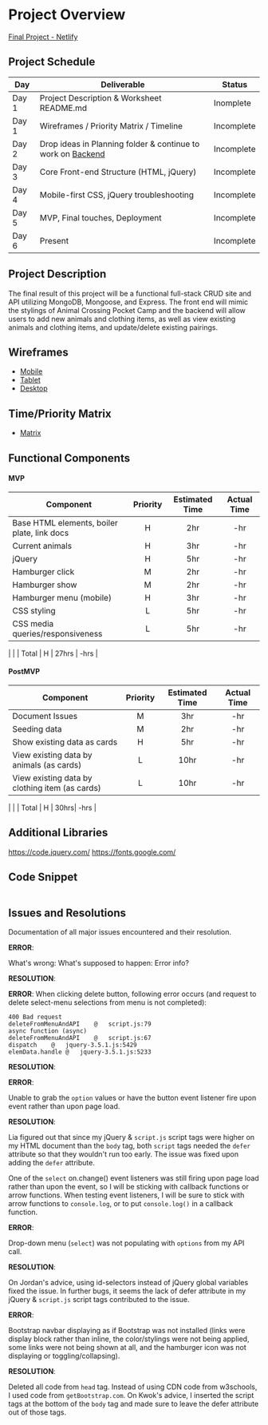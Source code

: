 # Project Overview

[Final Project - Netlify](#)

## Project Schedule

|  Day | Deliverable | Status
|---|---| ---|
|Day 1| Project Description & Worksheet README.md | Inomplete
|Day 1| Wireframes / Priority Matrix / Timeline | Incomplete
|Day 2| Drop ideas in Planning folder & continue to work on [Backend](https://github.com/weilyl/project-2-backend) | Incomplete
|Day 3| Core Front-end Structure (HTML, jQuery) | Incomplete
|Day 4| Mobile-first CSS, jQuery troubleshooting | Incomplete
|Day 5| MVP, Final touches, Deployment | Incomplete
|Day 6| Present | Incomplete

## Project Description

The final result of this project will be a functional full-stack CRUD site and API utilizing MongoDB, Mongoose, and Express. The front end will mimic the stylings of Animal Crossing Pocket Camp and the backend will allow users to add new animals and clothing items, as well as view existing animals and clothing items, and update/delete existing pairings. 

## Wireframes

- [Mobile](https://res.cloudinary.com/dd3nkph31/image/upload/v1596417822/GAProject02/mobile-wireframe_hx2wyq.png)
- [Tablet](https://res.cloudinary.com/dd3nkph31/image/upload/v1596417822/GAProject02/tablet-wireframe_s3hqqy.png)
- [Desktop](https://res.cloudinary.com/dd3nkph31/image/upload/v1596417822/GAProject02/desktop-wireframe_xaqaek.png)

## Time/Priority Matrix 

- [Matrix](https://res.cloudinary.com/dd3nkph31/image/upload/v1596419387/GAProject02/frontendmatrix_uouekk.png)

## Functional Components

#### MVP

| Component | Priority | Estimated Time | Actual Time |
| --- | :---: | :---: | :---: | 
| Base HTML elements, boiler plate, link docs | H | 2hr | -hr |
| Current animals | H | 3hr | -hr | 
| jQuery | H | 5hr | -hr |
| Hamburger click | M | 2hr | -hr |
| Hamburger show | M | 2hr | -hr |
| Hamburger menu (mobile) | H | 3hr | -hr |
| CSS styling | L | 5hr | -hr| 
| CSS media queries/responsiveness | L | 5hr | -hr |
|
|
| Total | H | 27hrs | -hrs | 


#### PostMVP 

| Component | Priority | Estimated Time | Actual Time |
| --- | :---: |  :---: | :---: | 
| Document Issues | M | 3hr | -hr |
| Seeding data | M | 2hr | -hr |
| Show existing data as cards | H | 5hr | -hr |
| View existing data by animals (as cards) | L | 10hr | -hr |
| View existing data by clothing item (as cards) | L | 10hr | -hr |
| 
|
| Total | H | 30hrs| -hrs | 

## Additional Libraries

https://code.jquery.com/
https://fonts.google.com/ 


## Code Snippet

```

```

## Issues and Resolutions

Documentation of all major issues encountered and their resolution.

**ERROR**: 

What's wrong:
What's supposed to happen:
Error info?

**RESOLUTION**: 

**ERROR**:
When clicking delete button, following error occurs (and request to delete select-menu selections from menu is not completed):
```
400 Bad request
deleteFromMenuAndAPI	@	script.js:79
async function (async)		
deleteFromMenuAndAPI	@	script.js:67
dispatch	@	jquery-3.5.1.js:5429
elemData.handle	@	jquery-3.5.1.js:5233
```

**RESOLUTION**:


**ERROR**: 

Unable to grab the `option` values or have the button event listener fire upon event rather than upon page load.

**RESOLUTION**: 

Lia figured out that since my jQuery & `script.js` script tags were higher on my HTML document than the `body` tag, both `script` tags needed the `defer` attribute so that they wouldn't run too early. The issue was fixed upon adding the `defer` attribute. 

One of the `select` on.change() event listeners was still firing upon page load rather than upon the event, so I will be sticking with callback functions or arrow functions. When testing event listeners, I will be sure to stick with arrow functions to `console.log`, or to put `console.log()` in a callback function.

**ERROR**: 

Drop-down menu (`select`) was not populating with `options` from my API call.

**RESOLUTION**: 

On Jordan's advice, using id-selectors instead of jQuery global variables fixed the issue. In further bugs, it seems the lack of defer attribute in my jQuery & `script.js` script tags contributed to the issue. 


**ERROR**: 

Bootstrap navbar displaying as if Bootstrap was not installed (links were display block rather than inline, the color/stylings were not being applied, some links were not being shown at all, and the hamburger icon was not displaying or toggling/collapsing).

**RESOLUTION**: 

Deleted all code from `head` tag. Instead of using CDN code from w3schools, I used code from `getBootstrap.com`. On Kwok's advice, I inserted the script tags at the bottom of the `body` tag and made sure to leave the defer attribute out of those tags.